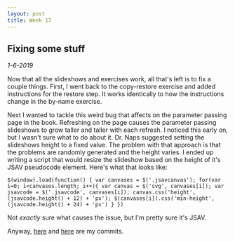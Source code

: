 ```yaml
---
layout: post
title: Week 17
---
```


## Fixing some stuff

*1-6-2019*

Now that all the slideshows and exercises work, all that's left is to fix a
couple things. First, I went back to the copy-restore exercise and added
instructions for the restore step. It works identically to how the instructions
change in the by-name exercise.

Next I wanted to tackle this weird bug that
affects on the parameter passing page in the book. Refreshing on the page
causes the parameter passing slideshows to grow taller and taller with each
refresh. I noticed this early on, but I wasn't sure what to do about it. Dr.
Naps suggested setting the slideshows height to a fixed value. The problem with
that approach is that the problems are randomly generated and the height varies.
I ended up writing a script that would resize the slideshow based on the height
of it's JSAV pseudocode element. Here's what that looks like:

`
$(window).load(function() {
  var canvases = $('.jsavcanvas');
  for(var i=0; i<canvases.length; i++){
    var canvas = $('svg', canvases[i]);
    var jsavcode = $('.jsavcode', canvases[i]);
    canvas.css('height', (jsavcode.height() + 12) + 'px');
    $(canvases[i]).css('min-height', (jsavcode.height() + 24) + 'px')
  }
})
`

Not *exactly* sure what causes the issue, but I'm pretty sure it's JSAV.

Anyway,
[here](https://github.com/OpenDSA/OpenDSA/commit/25ca06d9dbb5995b6c0892b2ab7b390d82cb2e78)
and
[here](https://github.com/OpenDSA/OpenDSA/commit/0287ab19edebd79092b1578511ee5fd87d87d9a7)
are my commits.
